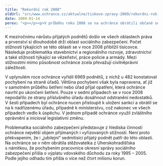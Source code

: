 ```yaml
---
title: "Rekordní rok 2008"
oldUrl: "src/www.ochrance.cz/aktualne/tiskove-zpravy-2009/rekordni-rok-2008"
date: 2009-01-14
perex: "<p></p><p>V průběhu roku 2008 se na ochránce obrátili občané se 7051 podněty, což je nejvíc za celou dobu existence institutu veřejného ochránce práv v České republice. Mezi přijatými podněty převažovaly stížnosti v záležitostech, jejichž řešení je v působnosti ochránce. Tento příznivý poměr &ndash; 56 % podnětů v působnosti proti 44 % směřujícím mimo působnost – je důkazem dobré informovanosti občanů o činnosti, působnosti a možnostech veřejného ochránce práv a svědčí také o vyšším právním povědomí českých občanů. V evropském srovnání zároveň poměr 56:44 představuje téměř unikát. Naprostá většina evropských ombudsmanů, dokonce i v zemích, kde institut ombudsmana existuje několik desetiletí, se totiž setkává s opačnou situací a v jejich agendě převažuje vyřizování stížností, které jsou mimo působnost a s nimiž ombudsmani nemohou občanům pomoci.</p>"
---
```


<!-- imported from the old website -->

<p class="Normln-web" style="TEXT-DECORATION: none">K meziročnímu nárůstu přijatých podnětů došlo ve všech oblastech práva a prvenství si dlouhodobě drží oblast sociálního zabezpečení. Počet stížností týkajících se této oblasti se v roce 2008 přiblížil tisícovce. Následuje problematika stavebnictví a regionálního rozvoje, zdravotnictví a také stížnosti týkající se vězeňství, práce policie a armády. Mezi stížnostmi mimo působnost ochránce zcela převažují civilněprávní záležitosti.</p><p class="Normln-web" style="TEXT-DECORATION: none">V uplynulém roce ochránce vyřídil 6969 podnětů, z nichž u 482 konstatoval pochybení na straně úřadů. Většina pochybení však byla napravena, ať již v samotném průběhu šetření nebo úřad přijal opatření, která ochránce navrhl po ukončení šetření. Pouze v sedmi případech se v roce 2008 nepodařilo ze strany příslušného úřadu dosáhnout odstranění nedostatků. V šesti případech byl ochránce nucen přistoupit k uložení sankcí a obrátil se na k nadřízenému úřadu, případně k ministerstvu, což nakonec ve všech případech vedlo k úspěchu. V jednom případě ochránce využil zvláštního oprávnění a inicioval legislativní změnu.</p><p class="Normln">Problematika sociálního zabezpečení představuje z hlediska činnosti ochránce největší objem přijímaných i vyřizovaných stížností. Není proto překvapením, že i „jubilejní“ sedmitisící přijatý podnět patří do této oblasti. Na ochránce se v něm obrátila stěžovatelka z Uherskohradišťska s námitkou, že pochybením pracovnice okresní správy sociálního zabezpečení přišla o výplatu vdovského důchodu za roky 1995 – 2005. Podle jejího odhadu tím přišla o více než čtvrt milionu korun.</p>
